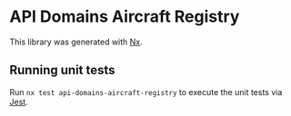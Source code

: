 # API Domains Aircraft Registry

This library was generated with [Nx](https://nx.dev).

## Running unit tests

Run `nx test api-domains-aircraft-registry` to execute the unit tests via [Jest](https://jestjs.io).
